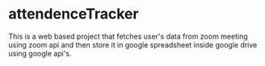 # attendenceTracker
This is a web based project that fetches user's data from zoom meeting using zoom api and then store it in google spreadsheet inside google drive using google api's.
